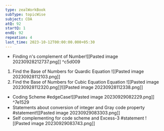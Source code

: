 ```yaml
---
type: zealWorkBook
subType: topicWise
subject: COA
atQ: 92
startQ: 1
endQ: 92
repeation: 4
last_time: 2023-10-12T00:00:00.000+05:30
---
```

- Finding n's complement of Number![[Pasted image 20230928212737.png]] ^c5d009

1. Find the Base of Numbers for Quardic Equation ![[Pasted image 20230928112103.png]]
2. Find the Base of Numbers for Cubic Equation Equation ![[Pasted image 20230928112320.png]]![[Pasted image 20230928112338.png]]

- Coding Scheme #edgeCase![[Pasted image 20230929082229.png]] ^7e1529
- Statements about conversion of integer and Gray code property #statement![[Pasted image 20230929083303.png]] 
- Self complementing for code scheme and Excess-3 #statement ![[Pasted image 20230929083743.png]]